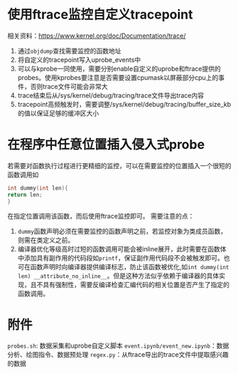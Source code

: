 # 使用ftrace监控自定义tracepoint
相关资料：https://www.kernel.org/doc/Documentation/trace/
1. 通过`objdump`查找需要监控的函数地址
2. 将自定义的tracepoint写入uprobe_events中
4. 可以与kprobe一同使用，需要分别enable自定义的uprobe和ftrace提供的probes。使用kprobes要注意是否需要设置cpumask以屏蔽部分cpu上的事件，否则trace文件可能会非常大
5. trace结束后从/sys/kernel/debug/tracing/trace文件导出trace内容
6. tracepoint高频触发时，需要调整/sys/kernel/debug/tracing/buffer_size_kb的值以保证足够的缓冲区大小
# 在程序中任意位置插入侵入式probe
若需要对函数执行过程进行更精细的监控，可以在需要监控的位置插入一个很短的函数调用如
```c
int dummy(int len){
return len;
}
```
在指定位置调用该函数，而后使用ftrace监控即可。
需要注意的点：
1. `dummy`函数声明必须在需要监控的函数声明之前，若监控对象为类成员函数，则需在类定义之前。
2. 编译器优化等级高时过短的函数调用可能会被inline展开，此时需要在函数体中添加具有副作用的代码段如`printf`，保证副作用代码段不会被触发即可。也可在函数声明时向编译器提供编译标志，防止该函数被优化,如`int dummy(int len) __attribute_no_inline__`。但是这种方法似乎依赖于编译器的具体实现，且不具有强制性，需要反编译检查汇编代码的相关位置是否产生了指定的函数调用。
# 附件
`probes.sh`: 数据采集和uprobe自定义脚本
`event.ipynb/event_new.ipynb`：数据分析、绘图指令、数据预处理
`regex.py`：从ftrace导出的trace文件中提取感兴趣的数据